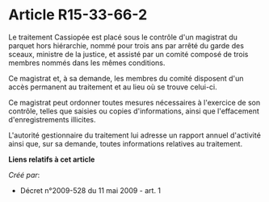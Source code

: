 # Article R15-33-66-2

Le traitement Cassiopée est placé sous le contrôle d'un magistrat du parquet hors hiérarchie, nommé pour trois ans par arrêté
du garde des sceaux, ministre de la justice, et assisté par un comité composé de trois membres nommés dans les mêmes
conditions.

Ce magistrat et, à sa demande, les membres du comité disposent d'un accès permanent au traitement et au lieu où se trouve
celui-ci.

Ce magistrat peut ordonner toutes mesures nécessaires à l'exercice de son contrôle, telles que saisies ou copies
d'informations, ainsi que l'effacement d'enregistrements illicites.

L'autorité gestionnaire du traitement lui adresse un rapport annuel d'activité ainsi que, sur sa demande, toutes informations
relatives au traitement.

**Liens relatifs à cet article**

_Créé par_:

  - Décret n°2009-528 du 11 mai 2009 - art. 1

